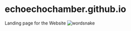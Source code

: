 # echoechochamber.github.io
Landing page for the Website
![wordsnake](https://github.com/echoechochamber/images/raw/master/TextSnake.png)

